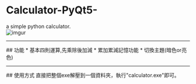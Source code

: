 # Calculator-PyQt5-
a simple python calculator.<br> 
![imgur]( https://imgur.com/LUv734N.jpg "main_window")
<hr>
## 功能
* 基本四則運算,先乘除後加減
* 累加累減記憶功能
* 切換主題(暗色or亮色)
<hr>
## 使用方式
直接把整個exe解壓到一個資料夾，執行"calculator.exe"即可。<br>
